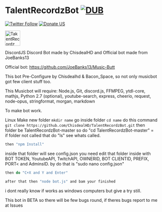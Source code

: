 # TalentRecordzBot [![DUB](https://img.shields.io/dub/l/vibe-d.svg?style=flat-square)](https://github.com/ChisdealHD/TalentRecordzBot)
[![Twitter Follow](https://img.shields.io/twitter/follow/espadrine.svg?style=social&label=Follow)](http://twitter.com/chisdeal2013)
[![Donate US](https://img.shields.io/gratipay/Shields.svg?style=social&label=Donate)](http://streamjar.tv/tip/chisdealhd)

<img src="https://cdn.discordapp.com/attachments/263639645647142912/264362236913516545/vaavassvasv_copy.png" alt="TakentRecordz" style="width:50px;height:50px;">

DiscordJS Discord Bot made by ChisdealHD and Official bot made from JoeBanks13

Official bot: https://github.com/JoeBanks13/Music-Butt

This bot Pre-Configure by Chisdealhd & Bacon_Space, so not only musicbot got few client stuff too.

This Musicbot will require: Node.js, Git, discord.js, FFMPEG, ytdl-core, mathjs, Python 2.7 (optional), youtube-search, express, cheerio, request, node-opus, stringformat, morgan, markdown

To make bot work.

Linux
Make new folder ```mkdir name```
go inside folder ```cd name```
do this command ```git clone https://github.com/ChisdealHD/TalentRecordzBot.git```
then folder be TalentRecordzBot-master so do "cd TalentRecordzBot-master" = if folder not called that do "ls" see whats called.
```Javascript
then "npm Install"
```
inside that folder will see config.json you need edit that folder inside with BOT TOKEN, YoutubeAPI, TwitchAPI, OWNERID, BOT CLIENTID, PREFIX, PORT< and AdminsID. by do that is "sudo nano config.json"
```Javascript
then do "C+X and Y and Enter"
```
```Javascript
after that then "node bot.js" and bam your finished
```

i dont really know if  works as windows computers but give a try still.

This bot in BETA so there will be few bugs round, if theres bugs report to me at Issues
